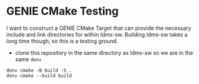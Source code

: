 # GENIE CMake Testing

I want to construct a GENIE CMake Target that can provide the
necessary include and link directories for within ldmx-sw.
Building ldmx-sw takes a long time though, so this is a testing ground.

- clone this repository in the same directory as ldmx-sw so we are in the same `denv`

```
denv cmake -B build -S .
denv cmake --build build
```
